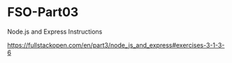 # FSO-Part03

Node.js and Express
Instructions 

https://fullstackopen.com/en/part3/node_js_and_express#exercises-3-1-3-6